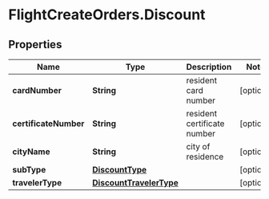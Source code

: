 # FlightCreateOrders.Discount

## Properties

Name | Type | Description | Notes
------------ | ------------- | ------------- | -------------
**cardNumber** | **String** | resident card number | [optional] 
**certificateNumber** | **String** | resident certificate number | [optional] 
**cityName** | **String** | city of residence | [optional] 
**subType** | [**DiscountType**](DiscountType.md) |  | [optional] 
**travelerType** | [**DiscountTravelerType**](DiscountTravelerType.md) |  | [optional] 


